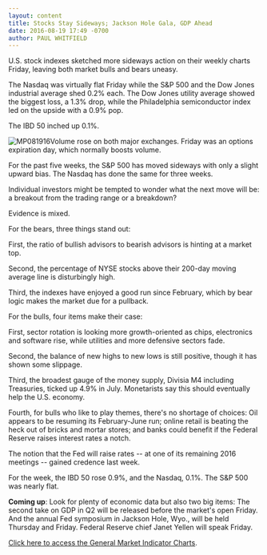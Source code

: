 ```yaml
---
layout: content
title: Stocks Stay Sideways; Jackson Hole Gala, GDP Ahead
date: 2016-08-19 17:49 -0700
author: PAUL WHITFIELD
---
```






U.S. stock indexes sketched more sideways action on their weekly charts Friday, leaving both market bulls and bears uneasy.


The Nasdaq was virtually flat Friday while the S&P 500 and the Dow Jones industrial average shed 0.2% each. The Dow Jones utility average showed the biggest loss, a 1.3% drop, while the Philadelphia semiconductor index led on the upside with a 0.9% pop.


The IBD 50 inched up 0.1%.


![MP081916](https://www.investors.com/wp-content/uploads/2016/08/MP081916-231x300.jpg)Volume rose on both major exchanges. Friday was an options expiration day, which normally boosts volume.


For the past five weeks, the S&P 500 has moved sideways with only a slight upward bias. The Nasdaq has done the same for three weeks.


Individual investors might be tempted to wonder what the next move will be: a breakout from the trading range or a breakdown?


Evidence is mixed.


For the bears, three things stand out:


First, the ratio of bullish advisors to bearish advisors is hinting at a market top.


Second, the percentage of NYSE stocks above their 200-day moving average line is disturbingly high.


Third, the indexes have enjoyed a good run since February, which by bear logic makes the market due for a pullback.


For the bulls, four items make their case:


First, sector rotation is looking more growth-oriented as chips, electronics and software rise, while utilities and more defensive sectors fade.


Second, the balance of new highs to new lows is still positive, though it has shown some slippage.


Third, the broadest gauge of the money supply, Divisia M4 including Treasuries, ticked up 4.9% in July. Monetarists say this should eventually help the U.S. economy.


Fourth, for bulls who like to play themes, there's no shortage of choices: Oil appears to be resuming its February-June run; online retail is beating the heck out of bricks and mortar stores; and banks could benefit if the Federal Reserve raises interest rates a notch.


The notion that the Fed will raise rates -- at one of its remaining 2016 meetings -- gained credence last week.


For the week, the IBD 50 rose 0.9%, and the Nasdaq, 0.1%. The S&P 500 was nearly flat.


**Coming up**: Look for plenty of economic data but also two big items: The second take on GDP in Q2 will be released before the market's open Friday. And the annual Fed symposium in Jackson Hole, Wyo., will be held Thursday and Friday. Federal Reserve chief Janet Yellen will speak Friday.


[Click here to access the General Market Indicator Charts](https://www.investors.com/wp-content/uploads/2016/08/GMI_082216.pdf).




